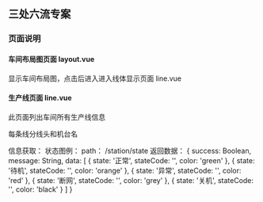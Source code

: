 ## 三处六流专案

### 页面说明

#### 车间布局图页面 layout.vue

显示车间布局图，点击后进入进入线体显示页面 line.vue

#### 生产线页面 line.vue

此页面列出车间所有生产线信息

每条线分线头和机台名

信息获取：
状态图例：
path： /station/state
返回数据：
{
  success: Boolean,
  message: String,
  data: [
    { state: '正常', stateCode: '', color: 'green' },
    { state: '待机', stateCode: '', color: 'orange' },
    { state: '异常', stateCode: '', color: 'red' },
    { state: '断网', stateCode: '', color: 'grey' },
    { state: '关机', stateCode: '', color: 'black' }
  ]
}


